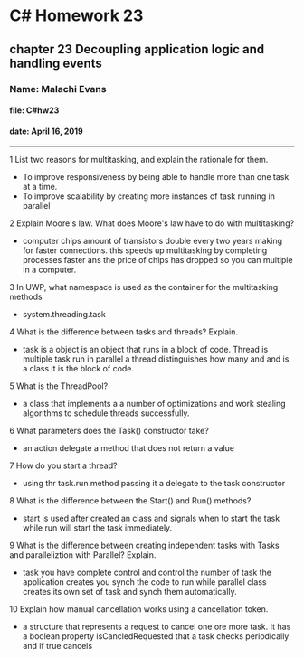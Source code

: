 # C# Homework 23

## chapter 23 Decoupling application logic and handling events

### Name: Malachi Evans

#### file: C#hw23

#### date: April 16, 2019

------------------------------

1 List two reasons for multitasking, and explain the rationale for them.
 + To improve responsiveness by being able to handle more than one task at a time.
 + To improve scalability by creating more instances of task running in parallel

2 Explain Moore's law. What does Moore's law have to do with multitasking?
 + computer chips amount of transistors double every two years making for faster connections. this speeds up multitasking by completing processes faster ans the price of chips has dropped so you can multiple in a computer. 

3 In UWP, what namespace is used as the container for the multitasking methods
 + system.threading.task

4 What is the difference between tasks and threads? Explain.
 + task is a object is an object that runs in a block of code. Thread is multiple task run in parallel a thread distinguishes how many and and is a class it is the block of code.

5 What is the ThreadPool?
 + a class that implements a a number of optimizations and work stealing algorithms to schedule threads successfully.

6 What parameters does the Task() constructor take?
 + an action delegate a method that does not return a value 

7 How do you start a thread?
 + using thr task.run method passing it  a delegate to the task constructor 

8 What is the difference between the Start() and Run() methods?
 + start is used after created an class and signals when to start the task while run will start the task immediately.

9 What is the difference between creating independent tasks with Tasks and paralleliztion with Parallel?
Explain.
 + task you have complete control and control the number of task the application creates you synch the code to run while parallel class creates its own set of task and synch them automatically.

10 Explain how manual cancellation works using a cancellation token.
 + a structure that represents a request to cancel one ore more task. It has a boolean property isCancledRequested that a task checks periodically and if true cancels

